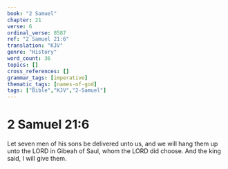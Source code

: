 ```yaml
---
book: "2 Samuel"
chapter: 21
verse: 6
ordinal_verse: 8587
ref: "2 Samuel 21:6"
translation: "KJV"
genre: "History"
word_count: 36
topics: []
cross_references: []
grammar_tags: [imperative]
thematic_tags: [names-of-god]
tags: ["Bible","KJV","2-Samuel"]
---
```


# 2 Samuel 21:6

Let seven men of his sons be delivered unto us, and we will hang them up unto the LORD in Gibeah of Saul, whom the LORD did choose. And the king said, I will give them.
